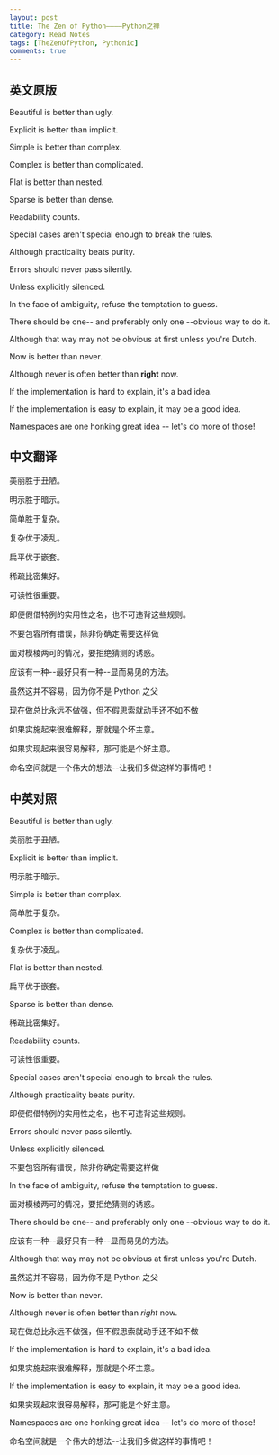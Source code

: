 ```yaml
---
layout: post
title: The Zen of Python————Python之禅
category: Read Notes
tags: [TheZenOfPython, Pythonic]
comments: true
---
```


## 英文原版

Beautiful is better than ugly.

Explicit is better than implicit.

Simple is better than complex.

Complex is better than complicated.

Flat is better than nested.

Sparse is better than dense.

Readability counts.

Special cases aren't special enough to break the rules.

Although practicality beats purity.

Errors should never pass silently.

Unless explicitly silenced.

In the face of ambiguity, refuse the temptation to guess.

There should be one-- and preferably only one --obvious way to do it.

Although that way may not be obvious at first unless you're Dutch.

Now is better than never.

Although never is often better than **right** now.

If the implementation is hard to explain, it's a bad idea.

If the implementation is easy to explain, it may be a good idea.

Namespaces are one honking great idea -- let's do more of those!

## 中文翻译

美丽胜于丑陋。

明示胜于暗示。

简单胜于复杂。

复杂优于凌乱。

扁平优于嵌套。

稀疏比密集好。

可读性很重要。

即便假借特例的实用性之名，也不可违背这些规则。

不要包容所有错误，除非你确定需要这样做

面对模棱两可的情况，要拒绝猜测的诱惑。

应该有一种--最好只有一种--显而易见的方法。

虽然这并不容易，因为你不是 Python 之父

现在做总比永远不做强，但不假思索就动手还不如不做

如果实施起来很难解释，那就是个坏主意。

如果实现起来很容易解释，那可能是个好主意。

命名空间就是一个伟大的想法--让我们多做这样的事情吧！

## 中英对照

Beautiful is better than ugly.

美丽胜于丑陋。

Explicit is better than implicit.

明示胜于暗示。

Simple is better than complex.

简单胜于复杂。

Complex is better than complicated.

复杂优于凌乱。

Flat is better than nested.

扁平优于嵌套。

Sparse is better than dense.

稀疏比密集好。

Readability counts.

可读性很重要。

Special cases aren't special enough to break the rules.

Although practicality beats purity.

即便假借特例的实用性之名，也不可违背这些规则。

Errors should never pass silently.

Unless explicitly silenced.

不要包容所有错误，除非你确定需要这样做

In the face of ambiguity, refuse the temptation to guess.

面对模棱两可的情况，要拒绝猜测的诱惑。

There should be one-- and preferably only one --obvious way to do it.

应该有一种--最好只有一种--显而易见的方法。

Although that way may not be obvious at first unless you're Dutch.

虽然这并不容易，因为你不是 Python 之父

Now is better than never.

Although never is often better than *right* now.

现在做总比永远不做强，但不假思索就动手还不如不做

If the implementation is hard to explain, it's a bad idea.

如果实施起来很难解释，那就是个坏主意。

If the implementation is easy to explain, it may be a good idea.

如果实现起来很容易解释，那可能是个好主意。

Namespaces are one honking great idea -- let's do more of those!

命名空间就是一个伟大的想法--让我们多做这样的事情吧！